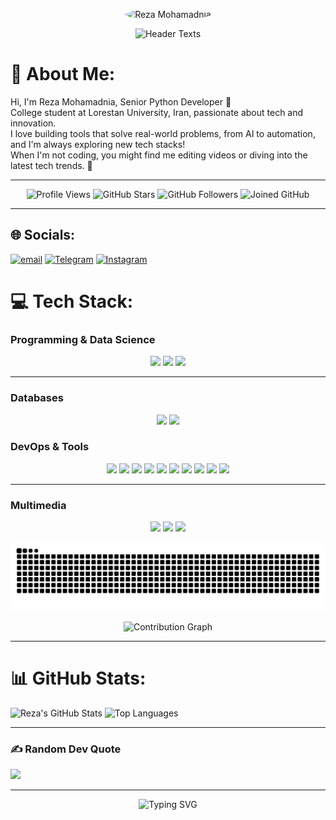 <p align="center">
  <img src="https://github.com/ItsReZNuM.png" alt="Reza Mohamadnia" style="border-radius: 70%; width: 150px; height: 150px;" />
</p>

<p align="center">
  <img src="https://readme-typing-svg.demolab.com/?font=Poppins&size=24&pause=1000&color=FF007A&center=true&vCenter=true&width=600&lines=Welcome+To+ItsReZNuM%27s+GitHub;Python+Developer+%26+Tech+Enthusiast;Building+Cool+Projects+with+Code;Let%27s+Connect+and+Create!;Crafting+Code,+Shaping+the+Future;Turning+Ideas+into+Reality+with+Python;Passionate+About+Open-Source+%26+Innovation;Code+Hard,+Dream+Big" alt="Header Texts" />
</p>

# 💫 About Me:
Hi, I'm Reza Mohamadnia, Senior Python Developer 🐍  
College student at Lorestan University, Iran, passionate about tech and innovation.  
I love building tools that solve real-world problems, from AI to automation, and I'm always exploring new tech stacks!  
When I'm not coding, you might find me editing videos or diving into the latest tech trends. 🚀

---

<p align="center">
  <img src="https://komarev.com/ghpvc/?username=ItsReZNuM&label=Profile%20Views&color=0e75b6&style=flat" alt="Profile Views" />
  <img src="https://img.shields.io/github/stars/ItsReZNuM?style=flat&label=Stars" alt="GitHub Stars" />
  <img src="https://img.shields.io/github/followers/ItsReZNuM?style=flat&label=Followers" alt="GitHub Followers" />
  <img src="https://img.shields.io/badge/Joined%20GitHub-2022-blueviolet?style=flat" alt="Joined GitHub" />
</p>

---

## 🌐 Socials:
[![email](https://img.shields.io/badge/Email-D14836?logo=gmail&logoColor=white)](mailto:rmohamadnia85@gmail.com)
[![Telegram](https://img.shields.io/badge/Telegram-2CA5E0?style=flat&logo=telegram&logoColor=white)](https://t.me/ItsReZNuM)
[![Instagram](https://img.shields.io/badge/Instagram-E4405F?style=flat&logo=instagram&logoColor=white)](https://instagram.com/rez.num)

# 💻 Tech Stack:
### Programming & Data Science

<p align="center">
  <img src="https://img.shields.io/badge/python-3670A0?style=flat&logo=python&logoColor=ffdd54" />
  <img src="https://img.shields.io/badge/numpy-%23013243.svg?style=flat&logo=numpy&logoColor=white" />
  <img src="https://img.shields.io/badge/Matplotlib-%23ffffff.svg?style=flat&logo=Matplotlib&logoColor=black" />
</p>

---
### Databases
<p align="center">
  <img src="https://img.shields.io/badge/postgres-%23316192.svg?style=flat&logo=postgresql&logoColor=white" />
  <img src="https://img.shields.io/badge/sqlite-%2307405e.svg?style=flat&logo=sqlite&logoColor=white" />
</p>

### DevOps & Tools
<p align="center">
  <img src="https://img.shields.io/badge/docker-%230db7ed.svg?style=flat&logo=docker&logoColor=white" />
  <img src="https://img.shields.io/badge/git-%23F05033.svg?style=flat&logo=git&logoColor=white" />
  <img src="https://img.shields.io/badge/github-%23121011.svg?style=flat&logo=github&logoColor=white" />
  <img src="https://img.shields.io/badge/pyTelegramBotAPI-4.22.0-blue?logo=telegram" />
  <img src="https://img.shields.io/badge/requests-2.32.3-green?logo=python" />
  <img src="https://img.shields.io/badge/Linux-FCC624?style=flat&logo=linux&logoColor=black" />
  <img src="https://img.shields.io/badge/beautifulsoup4-4.12.3-orange?logo=html5" />
  <img src="https://img.shields.io/badge/VS%20Code-007ACC?style=flat&logo=visual-studio-code&logoColor=white" />
  <img src="https://img.shields.io/badge/FastAPI-0.115.0-009688?logo=fastapi" />
  <img src="https://img.shields.io/badge/Pydantic-2.9.2-E92063?logo=pydantic" />
</p>

---
### Multimedia
<p align="center">
  <img src="https://img.shields.io/badge/Adobe%20Premiere%20Pro-9999FF.svg?style=flat&logo=Adobe%20Premiere%20Pro&logoColor=white" />
  <img src="https://img.shields.io/badge/adobe%20photoshop-%2331A8FF.svg?style=flat&logo=adobe%20photoshop&logoColor=white" />
  <img src="https://img.shields.io/badge/Adobe%20After%20Effects-9999FF.svg?style=flat&logo=Adobe%20After%20Effects&logoColor=white" />
</p>

<picture>
  <source media="(prefers-color-scheme: dark)" srcset="https://raw.githubusercontent.com/ItsReZNuM/ItsReZNuM/output/github-contribution-grid-snake-dark.svg">
  <source media="(prefers-color-scheme: light)" srcset="https://raw.githubusercontent.com/ItsReZNuM/ItsReZNuM/output/github-contribution-grid-snake.svg">
  <img alt="github contribution grid snake animation" src="https://raw.githubusercontent.com/ItsReZNuM/ItsReZNuM/output/github-contribution-grid-snake.svg">
</picture>

<p align="center">
  <!-- Custom Contribution Bar (15 squares, latest on the right) -->
  <img src="https://github-readme-activity-graph.vercel.app/graph?username=ItsReZNuM&theme=react-dark&hide_border=true&area=true" alt="Contribution Graph" />
</p>

---

# 📊 GitHub Stats:
![Reza's GitHub Stats](https://github-readme-stats.vercel.app/api?username=ItsReZNuM&show_icons=true&theme=neon&rank_icon=github&hide=prs)
![Top Languages](https://github-readme-stats.vercel.app/api/top-langs/?username=ItsReZNuM&layout=compact&theme=neon)

---

### ✍️ Random Dev Quote
![](https://quotes-github-readme.vercel.app/api?type=horizontal&theme=radical)

---

<p align="center">
  <img src="https://readme-typing-svg.demolab.com?font=Fira+Code&size=24&pause=1000&color=F7F7F7&center=true&vCenter=true&width=600&lines=Thanks+for+visiting+my+profile!;Happy+Coding+%F0%9F%92%BB" alt="Typing SVG" />
</p>



